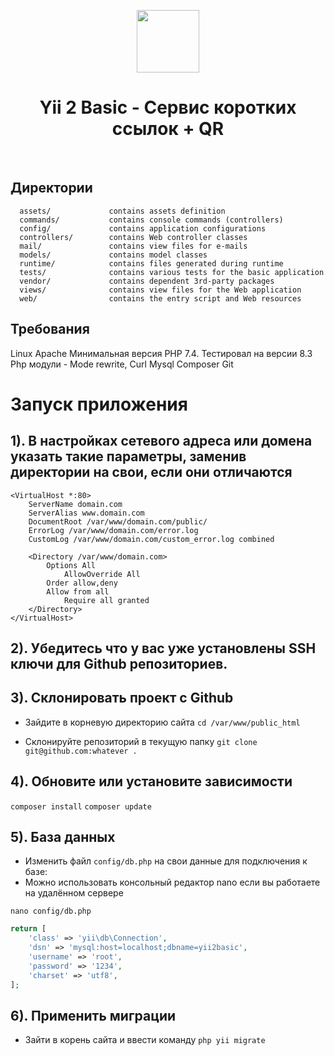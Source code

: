 <p align="center">
    <a href="https://github.com/yiisoft" target="_blank">
        <img src="https://avatars0.githubusercontent.com/u/993323" height="100px">
    </a>
    <h1 align="center">Yii 2 Basic - Сервис коротких ссылок + QR</h1>
    <br>
</p>

Директории
-------------------

      assets/             contains assets definition
      commands/           contains console commands (controllers)
      config/             contains application configurations
      controllers/        contains Web controller classes
      mail/               contains view files for e-mails
      models/             contains model classes
      runtime/            contains files generated during runtime
      tests/              contains various tests for the basic application
      vendor/             contains dependent 3rd-party packages
      views/              contains view files for the Web application
      web/                contains the entry script and Web resources


Требования
------------

Linux
Apache
Минимальная версия PHP 7.4. Тестировал на версии 8.3
Php модули - Mode rewrite, Curl
Mysql
Composer
Git

# Запуск приложения

## 1). В настройках сетевого адреса или домена указать такие параметры, заменив директории на свои, если они отличаются

```
<VirtualHost *:80>
    ServerName domain.com
    ServerAlias www.domain.com
    DocumentRoot /var/www/domain.com/public/
    ErrorLog /var/www/domain.com/error.log
    CustomLog /var/www/domain.com/custom_error.log combined

    <Directory /var/www/domain.com>
        Options All
            AllowOverride All
        Order allow,deny
        Allow from all
            Require all granted
    </Directory>
</VirtualHost>
```

## 2). Убедитесь что у вас уже установлены SSH ключи для Github репозиториев.

## 3). Склонировать проект с Github
- Зайдите в корневую директорию сайта
  ```cd /var/www/public_html```

- Склонируйте репозиторий в текущую папку
  ```git clone git@github.com:whatever .```

## 4). Обновите или установите зависимости
  ```composer install```
  ```composer update```

## 5). База данных

- Изменить файл `config/db.php` на свои данные для подключения к базе:
- Можно использовать консольный редактор nano если вы работаете на удалённом сервере

```nano config/db.php```

```php
return [
    'class' => 'yii\db\Connection',
    'dsn' => 'mysql:host=localhost;dbname=yii2basic',
    'username' => 'root',
    'password' => '1234',
    'charset' => 'utf8',
];
```

## 6). Применить миграции
- Зайти в корень сайта и ввести команду
```php yii migrate```





